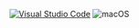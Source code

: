 
[![Visual Studio Code](https://img.shields.io/badge/--007ACC?logo=visual%20studio%20code&logoColor=ffffff)](https://code.visualstudio.com/) 
![macOS](https://img.shields.io/badge/-MacOS-grey)










